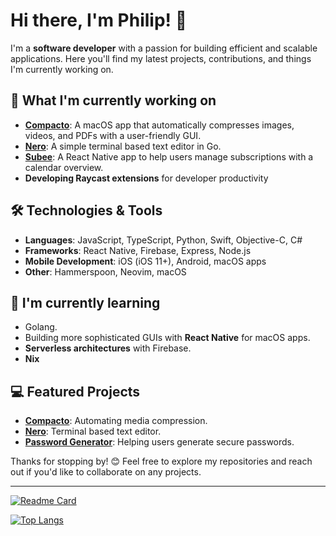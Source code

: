 # Hi there, I'm Philip! 👋

I'm a **software developer** with a passion for building efficient and scalable applications. Here you'll find my latest projects, contributions, and things I'm currently working on.

## 🔭 What I'm currently working on

- **[Compacto](https://github.com/larssonphilip/compacto)**: A macOS app that automatically compresses images, videos, and PDFs with a user-friendly GUI.
- **[Nero](https://github.com/larssonphilip/nero)**: A simple terminal based text editor in Go.
- **[Subee](https://github.com/larssonphilip/subee)**: A React Native app to help users manage subscriptions with a calendar overview.
- **Developing Raycast extensions** for developer productivity
  
## 🛠 Technologies & Tools

- **Languages**: JavaScript, TypeScript, Python, Swift, Objective-C, C#
- **Frameworks**: React Native, Firebase, Express, Node.js
- **Mobile Development**: iOS (iOS 11+), Android, macOS apps
- **Other**: Hammerspoon, Neovim, macOS

## 🌱 I'm currently learning

- Golang.
- Building more sophisticated GUIs with **React Native** for macOS apps.
- **Serverless architectures** with Firebase.
- **Nix**

## 💻 Featured Projects

- **[Compacto](https://github.com/larssonphilip/compacto)**: Automating media compression.
- **[Nero](https://github.com/larssonphilip/nero)**: Terminal based text editor.
- **[Password Generator](https://github.com/larssonphilip/secret-password-generator)**: Helping users generate secure passwords.

Thanks for stopping by! 😊 Feel free to explore my repositories and reach out if you'd like to collaborate on any projects.

---

[![Readme Card](https://github-readme-stats.vercel.app/api?username=larssonphilip&show_icons=true&theme=react&rank_icon=github&card_width=475)](https://github.com/larssonphilip/github-readme-stats)

[![Top Langs](https://github-readme-stats.vercel.app/api/top-langs/?username=larssonphilip&show_icons=true&theme=react&card_width=475)](https://github.com/larssonphilip/github-readme-stats)
